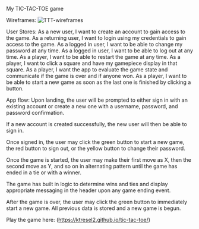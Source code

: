 My TIC-TAC-TOE game

Wireframes:
![TTT-wireframes](https://imgur.com/a/biCWQlK)

User Stores:
As a new user, I want to create an account to gain access to the game.
As a returning user, I want to login using my credentials to gain access to the game.
As a logged in user, I want to be able to change my password at any time.
As a logged in user, I want to be able to log out at any time.
As a player, I want to be able to restart the game at any time.
As a player, I want to click a square and have my gamepiece display in that square.
As a player, I want the app to evaluate the game state and communicate if the game is over and if anyone won.
As a player, I want to be able to start a new game as soon as the last one is finished by clicking a button.

App flow:
Upon landing, the user will be prompted to either sign in with an existing account or create a new one with a username, password, and password confirmation.

If a new account is created successfully, the new user will then be able to sign in.

Once signed in, the user may click the green button to start a new game, the red button to sign out, or the yellow button to change their password.

Once the game is started, the user may make their first move as X, then the second move as Y, and so on in alternating pattern until the game has ended in a tie or with a winner.

The game has built in logic to determine wins and ties and display appropriate messaging in the header upon any game ending event.

After the game is over, the user may click the green button to immediately start a new game. All previous data is stored and a new game is begun.



Play the game here: (https://ktresel2.github.io/tic-tac-toe/)
